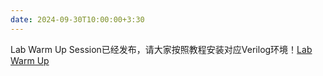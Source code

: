 ```yaml
---
date: 2024-09-30T10:00:00+3:30
---
```

Lab Warm Up Session已经发布，请大家按照教程安装对应Verilog环境！[Lab Warm Up](/project/)